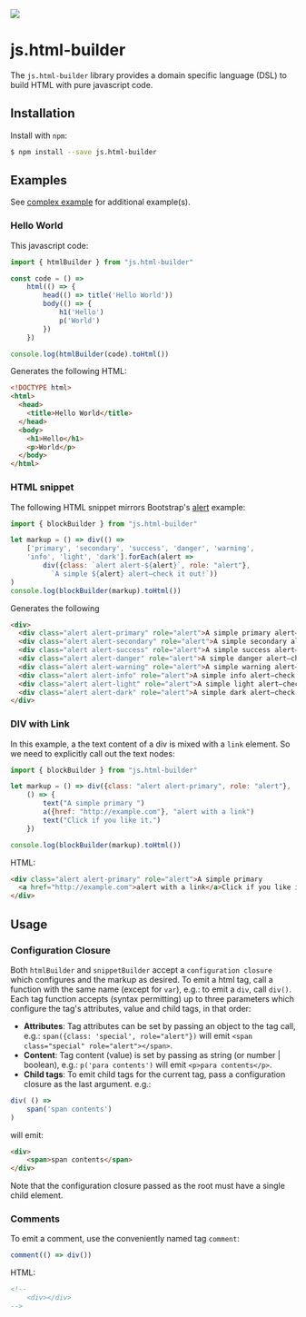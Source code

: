 ![](https://github.com/venkatperi/js.html/workflows/Node%20CI/badge.svg)
# js.html-builder
The `js.html-builder` library provides a domain specific language (DSL) to build HTML with
pure javascript code.

## Installation
Install with `npm`:

```sh
$ npm install --save js.html-builder
```

## Examples

See [complex example](https://github.com/venkatperi/js.html/wiki/Complex-Example) for additional example(s).

### Hello World

This javascript code:

```typescript
import { htmlBuilder } from "js.html-builder"

const code = () =>
    html(() => {
        head(() => title('Hello World'))
        body(() => {
            h1('Hello')
            p('World')
        })
    })

console.log(htmlBuilder(code).toHtml())
```

Generates the following HTML:

```HTML
<!DOCTYPE html>
<html>
  <head>
    <title>Hello World</title>
  </head>
  <body>
    <h1>Hello</h1>
    <p>World</p>
  </body>
</html>
```

### HTML snippet
The following HTML snippet mirrors Bootstrap's [alert](https://getbootstrap.com/docs/4.3/components/alerts/) example:

```javascript
import { blockBuilder } from "js.html-builder"

let markup = () => div(() =>
    ['primary', 'secondary', 'success', 'danger', 'warning',
    'info', 'light', 'dark'].forEach(alert =>
        div({class: `alert alert-${alert}`, role: "alert"},
          `A simple ${alert} alert—check it out!`))
)
console.log(blockBuilder(markup).toHtml())
```

Generates the following
```HTML
<div>
  <div class="alert alert-primary" role="alert">A simple primary alert—check it out!</div>
  <div class="alert alert-secondary" role="alert">A simple secondary alert—check it out!</div>
  <div class="alert alert-success" role="alert">A simple success alert—check it out!</div>
  <div class="alert alert-danger" role="alert">A simple danger alert—check it out!</div>
  <div class="alert alert-warning" role="alert">A simple warning alert—check it out!</div>
  <div class="alert alert-info" role="alert">A simple info alert—check it out!</div>
  <div class="alert alert-light" role="alert">A simple light alert—check it out!</div>
  <div class="alert alert-dark" role="alert">A simple dark alert—check it out!</div>
</div>
```

### DIV with Link
In this example, a the text content of a div is mixed with a `link` element. So we need
to explicitly call out the text nodes:

```javascript
import { blockBuilder } from "js.html-builder"

let markup = () => div({class: "alert alert-primary", role: "alert"},
    () => {
        text("A simple primary ")
        a({href: "http://example.com"}, "alert with a link")
        text("Click if you like it.")
    })

console.log(blockBuilder(markup).toHtml())
```

HTML:
```HTML
<div class="alert alert-primary" role="alert">A simple primary
  <a href="http://example.com">alert with a link</a>Click if you like it.
</div>
```

## Usage
### Configuration Closure
Both `htmlBuilder`  and `snippetBuilder` accept a `configuration closure` which configures
and the markup as desired. To emit a html tag, call a function with the same
name (except for `var`), e.g.: to emit a `div`, call `div()`. Each tag function
accepts (syntax permitting) up to three parameters which configure the tag's
attributes, value and child tags, in that order:
* **Attributes**: Tag attributes can be set by passing an object to the tag call, e.g.:
`span({class: 'special', role="alert"})` will emit `<span class="special" role="alert"></span>`.
* **Content**: Tag content (value) is set by passing as string (or number | boolean), e.g.:
`p('para contents')` will emit `<p>para contents</p>`.
* **Child tags**: To emit child tags for the current tag, pass a configuration closure as the last argument. e.g.:
```javascript
div( () =>
    span('span contents')
)
```
will emit:
```html
<div>
    <span>span contents</span>
</div>
```

Note that the configuration closure passed as the root must have a single child element.

### Comments
To emit a comment, use the conveniently named tag `comment`:

```javascript
comment(() => div())
```

HTML:
```html
<!--
    <div></div>
-->
```
